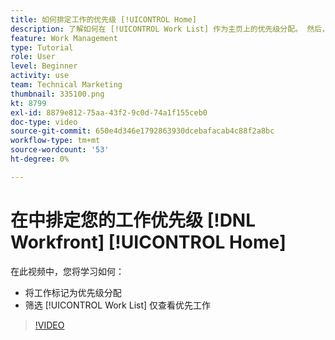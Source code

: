 ```yaml
---
title: 如何排定工作的优先级 [!UICONTROL Home]
description: 了解如何在 [!UICONTROL Work List] 作为主页上的优先级分配。 然后，过滤列表，以查看 [!DNL  Workfront].
feature: Work Management
type: Tutorial
role: User
level: Beginner
activity: use
team: Technical Marketing
thumbnail: 335100.png
kt: 8799
exl-id: 8879e812-75aa-43f2-9c0d-74a1f155ceb0
doc-type: video
source-git-commit: 650e4d346e1792863930dcebafacab4c88f2a8bc
workflow-type: tm+mt
source-wordcount: '53'
ht-degree: 0%

---
```


# 在中排定您的工作优先级 [!DNL Workfront] [!UICONTROL Home]

在此视频中，您将学习如何：

* 将工作标记为优先级分配
* 筛选 [!UICONTROL Work List] 仅查看优先工作

>[!VIDEO](https://video.tv.adobe.com/v/335100/?quality=12&learn=on)
